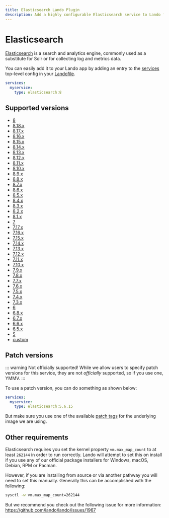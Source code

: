 ```yaml
---
title: Elasticsearch Lando Plugin
description: Add a highly configurable Elasticsearch service to Lando for local development with all the power of Docker and Docker Compose.
---
```


# Elasticsearch

[Elasticsearch](https://www.elastic.co/elasticsearch/) is a search and analytics engine, commonly used as a substitute for Solr or for collecting log and metrics data.

You can easily add it to your Lando app by adding an entry to the [services](https://docs.lando.dev/services/lando-3.html) top-level config in your [Landofile](https://docs.lando.dev/landofile).

```yaml
services:
  myservice:
    type: elasticsearch:8
```

## Supported versions

*   [8](https://hub.docker.com/r/bitnamilegacy/elasticsearch/tags?name=8.)
*   [8.18.x](https://hub.docker.com/r/bitnamilegacy/elasticsearch/tags?name=8.18.)
*   [8.17.x](https://hub.docker.com/r/bitnamilegacy/elasticsearch/tags?name=8.17.)
*   [8.16.x](https://hub.docker.com/r/bitnamilegacy/elasticsearch/tags?name=8.16.)
*   [8.15.x](https://hub.docker.com/r/bitnamilegacy/elasticsearch/tags?name=8.15.)
*   [8.14.x](https://hub.docker.com/r/bitnamilegacy/elasticsearch/tags?name=8.14.)
*   [8.13.x](https://hub.docker.com/r/bitnamilegacy/elasticsearch/tags?name=8.13.)
*   [8.12.x](https://hub.docker.com/r/bitnamilegacy/elasticsearch/tags?name=8.12.)
*   [8.11.x](https://hub.docker.com/r/bitnamilegacy/elasticsearch/tags?name=8.11.)
*   [8.10.x](https://hub.docker.com/r/bitnamilegacy/elasticsearch/tags?name=8.10.)
*   [8.9.x](https://hub.docker.com/r/bitnamilegacy/elasticsearch/tags?name=8.9.)
*   [8.8.x](https://hub.docker.com/r/bitnamilegacy/elasticsearch/tags?name=8.8.)
*   [8.7.x](https://hub.docker.com/r/bitnamilegacy/elasticsearch/tags?name=8.7.)
*   [8.6.x](https://hub.docker.com/r/bitnamilegacy/elasticsearch/tags?name=8.6.)
*   [8.5.x](https://hub.docker.com/r/bitnamilegacy/elasticsearch/tags?name=8.5.)
*   [8.4.x](https://hub.docker.com/r/bitnamilegacy/elasticsearch/tags?name=8.4.)
*   [8.3.x](https://hub.docker.com/r/bitnamilegacy/elasticsearch/tags?name=8.3.)
*   [8.2.x](https://hub.docker.com/r/bitnamilegacy/elasticsearch/tags?name=8.2.)
*   [8.1.x](https://hub.docker.com/r/bitnamilegacy/elasticsearch/tags?name=8.1.)
*   [7](https://hub.docker.com/r/bitnamilegacy/elasticsearch/tags?name=7.)
*   [7.17.x](https://hub.docker.com/r/bitnamilegacy/elasticsearch/tags?name=7.17.)
*   [7.16.x](https://hub.docker.com/r/bitnamilegacy/elasticsearch/tags?name=7.16.)
*   [7.15.x](https://hub.docker.com/r/bitnamilegacy/elasticsearch/tags?name=7.15.)
*   [7.14.x](https://hub.docker.com/r/bitnamilegacy/elasticsearch/tags?name=7.14.)
*   [7.13.x](https://hub.docker.com/r/bitnamilegacy/elasticsearch/tags?name=7.13.)
*   [7.12.x](https://hub.docker.com/r/bitnamilegacy/elasticsearch/tags?name=7.12.)
*   [7.11.x](https://hub.docker.com/r/bitnamilegacy/elasticsearch/tags?name=7.11.)
*   [7.10.x](https://hub.docker.com/r/bitnamilegacy/elasticsearch/tags?name=7.10.)
*   [7.9.x](https://hub.docker.com/r/bitnamilegacy/elasticsearch/tags?name=7.9.)
*   [7.8.x](https://hub.docker.com/r/bitnamilegacy/elasticsearch/tags?name=7.8.)
*   [7.7.x](https://hub.docker.com/r/bitnamilegacy/elasticsearch/tags?name=7.7.)
*   [7.6.x](https://hub.docker.com/r/bitnamilegacy/elasticsearch/tags?name=7.6.)
*   [7.5.x](https://hub.docker.com/r/bitnamilegacy/elasticsearch/tags?name=7.5.)
*   [7.4.x](https://hub.docker.com/r/bitnamilegacy/elasticsearch/tags?name=7.4.)
*   [7.3.x](https://hub.docker.com/r/bitnamilegacy/elasticsearch/tags?name=7.3.)
*   [6](https://hub.docker.com/r/bitnamilegacy/elasticsearch/tags?name=6.)
*   [6.8.x](https://hub.docker.com/r/bitnamilegacy/elasticsearch/tags?name=6.8.)
*   [6.7.x](https://hub.docker.com/r/bitnamilegacy/elasticsearch/tags?name=6.7.)
*   [6.6.x](https://hub.docker.com/r/bitnamilegacy/elasticsearch/tags?name=6.6.)
*   [6.5.x](https://hub.docker.com/r/bitnamilegacy/elasticsearch/tags?name=6.5.)
*   [5](https://hub.docker.com/r/bitnamilegacy/elasticsearch/tags?name=5.)
*   [custom](https://docs.lando.dev/services/lando-3.html#overrides)

## Patch versions

::: warning Not officially supported!
While we allow users to specify patch versions for this service, they are not *officially* supported, so if you use one, YMMV.
:::

To use a patch version, you can do something as shown below:

```yaml
services:
  myservice:
    type: elasticsearch:5.6.15
```

But make sure you use one of the available [patch tags](https://hub.docker.com/r/bitnamilegacy/elasticsearch/tags) for the underlying image we are using.

## Other requirements

Elasticsearch requires you set the kernel property `vm.max_map_count` to at least `262144` in order to run correctly. Lando will attempt to set this on install if you use any of our official package installers for Windows, macOS, Debian, RPM or Pacman.

However, if you are installing from source or via another pathway you will need to set this manually. Generally this can be accomplished with the following:

```bash
sysctl -w vm.max_map_count=262144
```

But we recommend you check out the following issue for more information:
<https://github.com/lando/lando/issues/1967>

